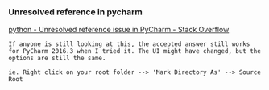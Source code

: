 ### Unresolved reference in pycharm


[python - Unresolved reference issue in PyCharm - Stack Overflow](https://stackoverflow.com/questions/21236824/unresolved-reference-issue-in-pycharm)


 

```
If anyone is still looking at this, the accepted answer still works for PyCharm 2016.3 when I tried it. The UI might have changed, but the options are still the same.

ie. Right click on your root folder --> 'Mark Directory As' --> Source Root
```
